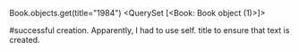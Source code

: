 

Book.objects.get(title="1984")
<QuerySet [<Book: Book object (1)>]>


#successful creation. Apparently, I had to use self. title to ensure that text is created.
